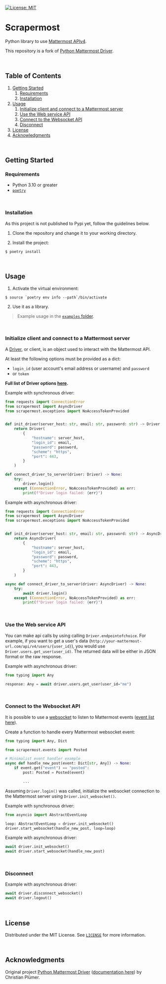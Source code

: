[![License: MIT](https://img.shields.io/badge/License-MIT-yellow.svg)](https://opensource.org/licenses/MIT)

# Scrapermost

Python library to use [Mattermost APIv4](https://api.mattermost.com/).

This repository is a fork of [Python Mattermost Driver](https://github.com/Vaelor/python-mattermost-driver).

<br />

## Table of Contents

1. [Getting Started](#getting-started)
   1. [Requirements](#requirements)
   2. [Installation](#installation)
2. [Usage](#usage)
   1. [Initialize client and connect to a Mattermost server](#initialize-client-and-connect-to-a-mattermost-server)
   2. [Use the Web service API](#use-the-web-service-api)
   3. [Connect to the Websocket API](#connect-to-the-websocket-api)
   4. [Disconnect](#disconnect)
3. [License](#license)
4. [Acknowledgments](#acknowledgments)

<br />

## Getting Started

### Requirements

- Python 3.10 or greater
- [`poetry`](https://python-poetry.org/)

<br />

### Installation

As this project is not published to Pypi yet, follow the guidelines below.

1. Clone the repository and change it to your working directory.

2. Install the project:

```console
$ poetry install
```

<br />

## Usage

1. Activate the virtual environment:

```console
$ source `poetry env info --path`/bin/activate
```

2. Use it as a library.

> Example usage in the [`examples` folder](examples/).

<br />

### Initialize client and connect to a Mattermost server

A [Driver](https://api.mattermost.com/#tag/drivers), or client, is an object used to interact with the Mattermost API.

At least the following options must be provided as a dict:

- `login_id` (user account's email address or username) and `password`
- or `token`

**Full list of Driver options [here](scrapermost/driver/options.py).**

Example with synchronous driver:

```python
from requests import ConnectionError
from scrapermost import AsyncDriver
from scrapermost.exceptions import NoAccessTokenProvided


def init_driver(server_host: str, email: str, password: str) -> Driver:
    return Driver(
        {
            "hostname": server_host,
            "login_id": email,
            "password": password,
            "scheme": "https",
            "port": 443,
        }
    )

def connect_driver_to_server(driver: Driver) -> None:
    try:
        driver.login()
    except (ConnectionError, NoAccessTokenProvided) as err:
        print(f"Driver login failed: {err}")
```

Example with asynchronous driver:

```python
from requests import ConnectionError
from scrapermost import AsyncDriver
from scrapermost.exceptions import NoAccessTokenProvided


def init_driver(server_host: str, email: str, password: str) -> AsyncDriver:
    return AsyncDriver(
        {
            "hostname": server_host,
            "login_id": email,
            "password": password,
            "scheme": "https",
            "port": 443,
        }
    )

async def connect_driver_to_server(driver: AsyncDriver) -> None:
    try:
        await driver.login()
    except (ConnectionError, NoAccessTokenProvided) as err:
        print(f"Driver login failed: {err}")
```

<br />

### Use the Web service API

You can make api calls by using calling `Driver.endpointofchoice`. For example, if you want to get a user's data (`http://your-mattermost-url.com/api/v4/users/{user_id}`), you would use `Driver.users.get_user(user_id)`. The returned data will be either in JSON format or the raw response.

Example with asynchronous driver:

```python
from typing import Any

response: Any = await driver.users.get_user(user_id="me")
```

<br />

### Connect to the Websocket API

It is possible to use a [websocket](scrapermost/driver/websocket.py) to listen to Mattermost events ([event list here](https://api.mattermost.com/#tag/WebSocket)).

Create a function to handle every Mattermost websocket event:

```python
from typing import Any, Dict

from scrapermost.events import Posted

# Minimalist event handler example
async def handle_new_post(event: Dict[str, Any]) -> None:
    if event.get("event") == "posted":
        post: Posted = Posted(event)

        ...
```

Assuming `Driver.login()` was called, initialize the websocket connection to the Mattermost server using `Driver.init_websocket()`.

Example with synchronous driver:

```python
from asyncio import AbstractEventLoop

loop: AbstractEventLoop = driver.init_websocket()
driver.start_websocket(handle_new_post, loop=loop)
```

Example with asynchronous driver:

```python
await driver.init_websocket()
await driver.start_websocket(handle_new_post)
```

<br />

### Disconnect

Example with asynchronous driver:

```python
await driver.disconnect_websocket()
await driver.logout()
```

<br />

## License

Distributed under the MIT License. See [`LICENSE`](LICENSE) for more information.

<br />

## Acknowledgments

Original project [Python Mattermost Driver](https://github.com/Vaelor/python-mattermost-driver) ([documentation here](https://vaelor.github.io/python-mattermost-driver/)) by Christian Plümer.
